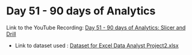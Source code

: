 # Day 51 - 90 days of Analytics



Link to the YouTube Recording:
  [Day 51 - 90 days of Analytics: Slicer and Drill](https://youtu.be/orgmTwEsT1g)

  - Link to dataset used : [Dataset for Excel Data Analyst Project2.xlsx](https://github.com/Bandolo/90DaysOfAnalytics/blob/master/2023/Resources/Day%2048/Excel%20Data%20Analyst%20Project2.xlsx)